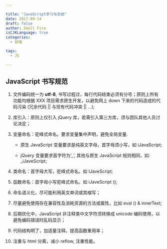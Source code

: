 ```yaml
---

title: "JavaScript学习与总结"
date: 2017-09-14
draft: false
author: Small Fire
isCJKLanguage: true
categories: 
  - 前端

tags: 
  - JS

---
```


## JavaScript 书写规范

1. 文件编码统一为 **utf-8**, 书写过程过，每行代码结束必须有分号；原则上所有功能均根据 XXX 项目需求原生开发，以避免网上 down 下来的代码造成的代码污染 (冗余代码 || 与现有代码冲突 || …);

2. 库引入：原则上仅引入 jQuery 库，若需引入第三方库，须与团队其他人员讨论决定；

3. 变量命名：驼峰式命名。要求变量集中声明，避免全局变量.

   - 原生 JavaScript 变量要求是纯英文字母，首字母须小写，如 iJavaScript;

   - jQuery 变量要求首字符为’_’, 其他与原生 JavaScript 规则相同，如: _iJaveScript;

4. 类命名：首字母大写，驼峰式命名。如 IJaveScript;

5.  函数命名：首字母小写驼峰式命名。如 iJaveScript ();

6. 命名语义化，尽可能利用英文单词或其缩写；

7. 尽量避免使用存在兼容性及消耗资源的方法或属性，比如 eval () & innerText;

8. 后期优化中，JavaScript 非注释类中文字符须转换成 unicode 编码使用，以避免编码错误时乱码显示；

9. 代码结构明了，加适量注释。提高函数重用率；

10. 注重与 html 分离，减小 reflow, 注重性能。